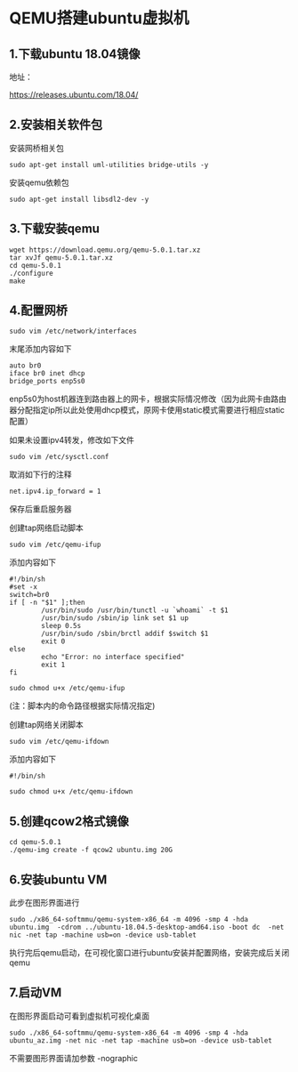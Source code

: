 # QEMU搭建ubuntu虚拟机

## 1.下载ubuntu 18.04镜像

地址：

https://releases.ubuntu.com/18.04/

## 2.安装相关软件包
安装网桥相关包
```
sudo apt-get install uml-utilities bridge-utils -y
```
安装qemu依赖包
```
sudo apt-get install libsdl2-dev -y
```

## 3.下载安装qemu

```
wget https://download.qemu.org/qemu-5.0.1.tar.xz
tar xvJf qemu-5.0.1.tar.xz
cd qemu-5.0.1
./configure
make
```
## 4.配置网桥
```
sudo vim /etc/network/interfaces  
```
末尾添加内容如下
```
auto br0
iface br0 inet dhcp
bridge_ports enp5s0
```
enp5s0为host机器连到路由器上的网卡，根据实际情况修改（因为此网卡由路由器分配指定ip所以此处使用dhcp模式，原网卡使用static模式需要进行相应static配置）

如果未设置ipv4转发，修改如下文件
```
sudo vim /etc/sysctl.conf
```
取消如下行的注释
```
net.ipv4.ip_forward = 1
```
保存后重启服务器

创建tap网络启动脚本
```
sudo vim /etc/qemu-ifup
```
添加内容如下
```
#!/bin/sh
#set -x
switch=br0
if [ -n "$1" ];then
        /usr/bin/sudo /usr/bin/tunctl -u `whoami` -t $1
        /usr/bin/sudo /sbin/ip link set $1 up
        sleep 0.5s
        /usr/bin/sudo /sbin/brctl addif $switch $1
        exit 0
else
        echo "Error: no interface specified"
        exit 1
fi
```
```
sudo chmod u+x /etc/qemu-ifup
```
(注：脚本内的命令路径根据实际情况指定)

创建tap网络关闭脚本
```
sudo vim /etc/qemu-ifdown
```
添加内容如下
```
#!/bin/sh
```
```
sudo chmod u+x /etc/qemu-ifdown
```

## 5.创建qcow2格式镜像

```
cd qemu-5.0.1
./qemu-img create -f qcow2 ubuntu.img 20G
```

## 6.安装ubuntu VM
此步在图形界面进行
```
sudo ./x86_64-softmmu/qemu-system-x86_64 -m 4096 -smp 4 -hda ubuntu.img  -cdrom ../ubuntu-18.04.5-desktop-amd64.iso -boot dc  -net nic -net tap -machine usb=on -device usb-tablet
```
执行完后qemu启动，在可视化窗口进行ubuntu安装并配置网络，安装完成后关闭qemu

## 7.启动VM
在图形界面启动可看到虚拟机可视化桌面
```
sudo ./x86_64-softmmu/qemu-system-x86_64 -m 4096 -smp 4 -hda ubuntu_az.img -net nic -net tap -machine usb=on -device usb-tablet
```
不需要图形界面请加参数 -nographic

